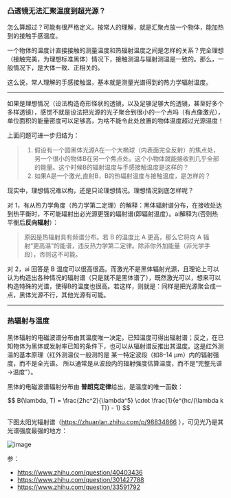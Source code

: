 ### 凸透镜无法汇聚温度到超光源？

怎么算超过？可能有很严格定义。按常人的理解，就是汇聚点放一个物体，能加热到的接触手感温度。

一个物体的温度计直接接触的测量温度和热辐射温度之间是怎样的关系？完全理想（接触完美，为理想标准黑体）情况下，接触测温与辐射测温是一致的。那么，一般情况下，是大体一致、正相关的。

这么说，常人理解的手感接触温，基本就是测量光谱得到的热力学辐射温度。

---

如果是理想情况（设法构造奇形怪状的透镜，以及足够足够大的透镜，甚至好多个多样透镜），感觉不就是设法把光源的光子聚合到很小的一个点吗（有点像激光），单位面积的能量密度可以足够高，为啥不能令此处放置的物体温度超过光源温度！

上面问题可进一步归结为：

> 1. 假设有一个圆黑体光源A在一个大椭球（内表面完全反射）的焦点处，另一个很小的物体B在另一个焦点处。这个小物体就能接收到几乎全部的能量。这个时候B的辐射温度与手感接触温度是这样的？
> 2. 如果A是一个激光,直射B，B的热辐射温度与接触温度，是怎样的？

现实中，理想情况难以构，还是只论理想情况。理想情况到底怎样呢？

对 1，有从热力学角度（热力学第二定理）的解释：黑体辐射谱分布，在接收处达到热平衡时，不可能辐射出必光源更强的辐射谱(即辐射温度）。ai解释为(否则热平衡后**反向辐射**）：
> 原因是热辐射具有频谱分布。若 B 的温度比 A 更高，那么它将向 A 辐射“更高温”的能谱，违反热力学第二定律。除非你外加能量（非光学手段），否则这不可能。

对 2，ai 回答是 B 温度可以很高很高。而激光不是黑体辐射光源，且理论上可以认为构造出各种情况的辐射谱（只是就不是黑体谱了），既然激光可以，想来可以构造特殊的光谱，使得B的温度也很高。若这样，则就是：同样是把光源聚合成一点，黑体光源不行，其他光源有可能。

----

### 热辐射与温度

黑体辐射的电磁波谱分布由其温度唯一决定。已知温度可得出辐射谱；反之，在已知物体为黑体或发射率已知的条件下，也可以从辐射谱反推出其温度。这是红外测温的基本原理（红外测温仪一般测的是 某一特定波段（如8–14 μm）内的辐射强度，而不是全光谱。
所以通常是从波段内的辐射强度估算温度，而不是“完整光谱→温度”）。

黑体的电磁波谱辐射分布由 **普朗克定律**给出，是温度的唯一函数：

$$
B(\lambda, T) = \frac{2hc^2}{\lambda^5} \cdot \frac{1}{e^{hc/(\lambda k T)} - 1}
$$ 

下图太阳光辐射谱（https://zhuanlan.zhihu.com/p/98834866 ），可见光乃是其光谱强度最强的地方：

![image](https://github.com/user-attachments/assets/b28bc6b4-b21b-454c-a05b-b9e4f0c15f4b)

参：

- https://www.zhihu.com/question/40403436
- https://www.zhihu.com/question/301427788
- https://www.zhihu.com/question/33591792




